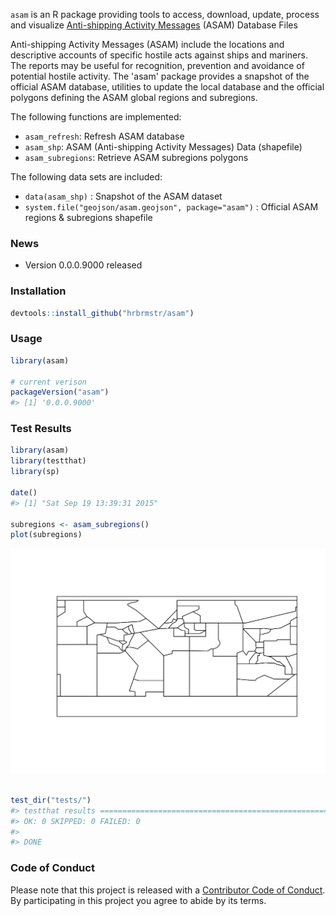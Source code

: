 <!-- README.md is generated from README.Rmd. Please edit that file -->
`asam` is an R package providing tools to access, download, update, process and visualize [Anti-shipping Activity Messages](http://msi.nga.mil/NGAPortal/MSI.portal?_nfpb=true&_pageLabel=msi_portal_page_65) (ASAM) Database Files

Anti-shipping Activity Messages (ASAM) include the locations and descriptive accounts of specific hostile acts against ships and mariners. The reports may be useful for recognition, prevention and avoidance of potential hostile activity. The 'asam' package provides a snapshot of the official ASAM database, utilities to update the local database and the official polygons defining the ASAM global regions and subregions.

The following functions are implemented:

-   `asam_refresh`: Refresh ASAM database
-   `asam_shp`: ASAM (Anti-shipping Activity Messages) Data (shapefile)
-   `asam_subregions`: Retrieve ASAM subregions polygons

The following data sets are included:

-   `data(asam_shp)` : Snapshot of the ASAM dataset
-   `system.file("geojson/asam.geojson", package="asam")` : Official ASAM regions & subregions shapefile

### News

-   Version 0.0.0.9000 released

### Installation

``` r
devtools::install_github("hrbrmstr/asam")
```

### Usage

``` r
library(asam)

# current verison
packageVersion("asam")
#> [1] '0.0.0.9000'
```

### Test Results

``` r
library(asam)
library(testthat)
library(sp)

date()
#> [1] "Sat Sep 19 13:39:31 2015"

subregions <- asam_subregions()
plot(subregions)
```

<img src="README-unnamed-chunk-5-1.png" title="" alt="" width="672" />

``` r

test_dir("tests/")
#> testthat results ========================================================================================================
#> OK: 0 SKIPPED: 0 FAILED: 0
#> 
#> DONE
```

### Code of Conduct

Please note that this project is released with a [Contributor Code of Conduct](CONDUCT.md). By participating in this project you agree to abide by its terms.
